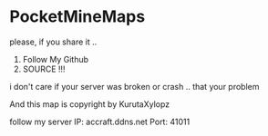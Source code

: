 # PocketMineMaps

please, if you share it ..
1. Follow My Github
2. SOURCE !!!

i don't care if your server was broken or crash .. that your problem

And this map is copyright by KurutaXylopz

follow my server
IP: accraft.ddns.net
Port: 41011
